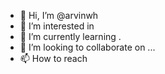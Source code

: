 - 👋 Hi, I’m @arvinwh 
- 👀 I’m interested in 
- 🌱 I’m currently learning .
- 💞️ I’m looking to collaborate on ...
- 📫 How to reach 

<!---
arvinwh/arvinwh is a ✨ special ✨ repository because its `README.md` (this file) appears on your GitHub profile.
You can click the Preview link to take a look at your changes.
--->
